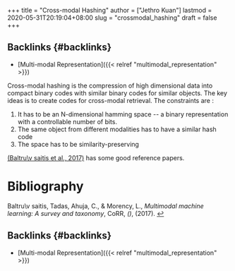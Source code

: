 +++
title = "Cross-modal Hashing"
author = ["Jethro Kuan"]
lastmod = 2020-05-31T20:19:04+08:00
slug = "crossmodal_hashing"
draft = false
+++

## Backlinks {#backlinks}

- [Multi-modal Representation]({{< relref "multimodal_representation" >}})

Cross-modal hashing is the compression of high dimensional data into
compact binary codes with similar binary codes for similar objects.
The key ideas is to create codes for cross-modal retrieval. The
constraints are :

1.  It has to be an N-dimensional hamming space -- a binary
    representation with a controllable number of bits.
2.  The same object from different modalities has to have a similar
    hash code
3.  The space has to be similarity-preserving

<a id="fe1ca450aa5e404428b89a0e174b2e99" href="#baltrusaitis17:_multim_machin_learn">(Baltru\v saitis et al., 2017)</a> has some good reference
papers.

# Bibliography

<a id="baltrusaitis17:_multim_machin_learn" target="_blank">Baltru\v saitis, Tadas, Ahuja, C., & Morency, L., _Multimodal machine learning: A survey and taxonomy_, CoRR, _()_, (2017). </a> [↩](#fe1ca450aa5e404428b89a0e174b2e99)

## Backlinks {#backlinks}

- [Multi-modal Representation]({{< relref "multimodal_representation" >}})
